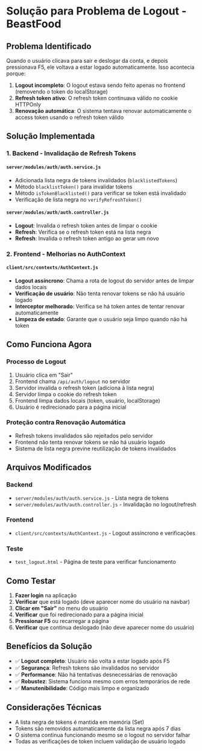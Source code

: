 # Solução para Problema de Logout - BeastFood

## Problema Identificado

Quando o usuário clicava para sair e deslogar da conta, e depois pressionava F5, ele voltava a estar logado automaticamente. Isso acontecia porque:

1. **Logout incompleto**: O logout estava sendo feito apenas no frontend (removendo o token do localStorage)
2. **Refresh token ativo**: O refresh token continuava válido no cookie HTTPOnly
3. **Renovação automática**: O sistema tentava renovar automaticamente o access token usando o refresh token válido

## Solução Implementada

### 1. Backend - Invalidação de Refresh Tokens

#### `server/modules/auth/auth.service.js`
- Adicionada lista negra de tokens invalidados (`blacklistedTokens`)
- Método `blacklistToken()` para invalidar tokens
- Método `isTokenBlacklisted()` para verificar se token está invalidado
- Verificação de lista negra no `verifyRefreshToken()`

#### `server/modules/auth/auth.controller.js`
- **Logout**: Invalida o refresh token antes de limpar o cookie
- **Refresh**: Verifica se o refresh token está na lista negra
- **Refresh**: Invalida o refresh token antigo ao gerar um novo

### 2. Frontend - Melhorias no AuthContext

#### `client/src/contexts/AuthContext.js`
- **Logout assíncrono**: Chama a rota de logout do servidor antes de limpar dados locais
- **Verificação de usuário**: Não tenta renovar tokens se não há usuário logado
- **Interceptor melhorado**: Verifica se há token antes de tentar renovar automaticamente
- **Limpeza de estado**: Garante que o usuário seja limpo quando não há token

## Como Funciona Agora

### Processo de Logout
1. Usuário clica em "Sair"
2. Frontend chama `/api/auth/logout` no servidor
3. Servidor invalida o refresh token (adiciona à lista negra)
4. Servidor limpa o cookie do refresh token
5. Frontend limpa dados locais (token, usuário, localStorage)
6. Usuário é redirecionado para a página inicial

### Proteção contra Renovação Automática
- Refresh tokens invalidados são rejeitados pelo servidor
- Frontend não tenta renovar tokens se não há usuário logado
- Sistema de lista negra previne reutilização de tokens invalidados

## Arquivos Modificados

### Backend
- `server/modules/auth/auth.service.js` - Lista negra de tokens
- `server/modules/auth/auth.controller.js` - Invalidação no logout/refresh

### Frontend
- `client/src/contexts/AuthContext.js` - Logout assíncrono e verificações

### Teste
- `test_logout.html` - Página de teste para verificar funcionamento

## Como Testar

1. **Fazer login** na aplicação
2. **Verificar** que está logado (deve aparecer nome do usuário na navbar)
3. **Clicar em "Sair"** no menu do usuário
4. **Verificar** que foi redirecionado para a página inicial
5. **Pressionar F5** ou recarregar a página
6. **Verificar** que continua deslogado (não deve aparecer nome do usuário)

## Benefícios da Solução

- ✅ **Logout completo**: Usuário não volta a estar logado após F5
- ✅ **Segurança**: Refresh tokens são invalidados no servidor
- ✅ **Performance**: Não há tentativas desnecessárias de renovação
- ✅ **Robustez**: Sistema funciona mesmo com erros temporários de rede
- ✅ **Manutenibilidade**: Código mais limpo e organizado

## Considerações Técnicas

- A lista negra de tokens é mantida em memória (Set)
- Tokens são removidos automaticamente da lista negra após 7 dias
- O sistema continua funcionando mesmo se o logout no servidor falhar
- Todas as verificações de token incluem validação de usuário logado
